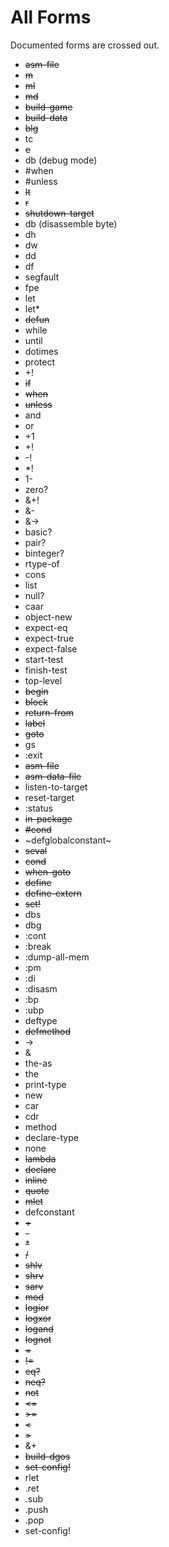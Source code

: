 # All Forms
Documented forms are crossed out.
- ~~asm-file~~
- ~~m~~
- ~~ml~~
- ~~md~~
- ~~build-game~~
- ~~build-data~~
- ~~blg~~
- tc
- ~~e~~
- db (debug mode)
- #when
- #unless
- ~~lt~~
- ~~r~~
- ~~shutdown-target~~
- db (disassemble byte)
- dh
- dw
- dd
- df
- segfault
- fpe
- let
- let*
- ~~defun~~
- while
- until
- dotimes
- protect
- +!
- ~~if~~
- ~~when~~
- ~~unless~~
- and
- or
- +1
- +!
- -!
- *!
- 1-
- zero?
- &+!
- &-
- &->
- basic?
- pair?
- binteger?
- rtype-of
- cons
- list
- null?
- caar
- object-new
- expect-eq
- expect-true
- expect-false
- start-test
- finish-test
- top-level
- ~~begin~~
- ~~block~~
- ~~return-from~~
- ~~label~~
- ~~goto~~
- gs
- :exit
- ~~asm-file~~
- ~~asm-data-file~~
- listen-to-target
- reset-target
- :status
- ~~in-package~~
- ~~#cond~~
- ~defglobalconstant~
- ~~seval~~
- ~~cond~~
- ~~when-goto~~
- ~~define~~
- ~~define-extern~~
- ~~set!~~
- dbs
- dbg
- :cont
- :break
- :dump-all-mem
- :pm
- :di
- :disasm
- :bp
- :ubp
- deftype
- ~~defmethod~~
- ->
- &
- the-as
- the
- print-type
- new
- car
- cdr
- method
- declare-type
- none
- ~~lambda~~
- ~~declare~~
- ~~inline~~
- ~~quote~~
- ~~mlet~~
- defconstant
- ~~+~~
- ~~-~~
- ~~*~~
- ~~/~~
- ~~shlv~~
- ~~shrv~~
- ~~sarv~~
- ~~mod~~
- ~~logior~~
- ~~logxor~~
- ~~logand~~
- ~~lognot~~
- ~~=~~
- ~~!=~~
- ~~eq?~~
- ~~neq?~~
- ~~not~~
- ~~<=~~
- ~~>=~~
- ~~<~~
- ~~>~~
- &+
- ~~build-dgos~~
- ~~set-config!~~
- rlet
- .ret
- .sub
- .push
- .pop
- set-config!
